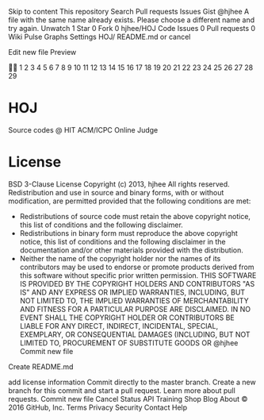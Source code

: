 Skip to content
This repository
Search
Pull requests
Issues
Gist
 @hjhee
A file with the same name already exists. Please choose a different name and try again.
 Unwatch 1
  Star 0
  Fork 0 hjhee/HOJ
 Code  Issues 0  Pull requests 0  Wiki  Pulse  Graphs  Settings
HOJ/ 
README.md
 or cancel
    
 Edit new file    Preview


1
2
3
4
5
6
7
8
9
10
11
12
13
14
15
16
17
18
19
20
21
22
23
24
25
26
27
28
29
# HOJ
Source codes @ HIT ACM/ICPC Online Judge
# License
BSD 3-Clause License
Copyright (c) 2013, hjhee
All rights reserved.
Redistribution and use in source and binary forms, with or without
modification, are permitted provided that the following conditions are met:
* Redistributions of source code must retain the above copyright notice, this
  list of conditions and the following disclaimer.
* Redistributions in binary form must reproduce the above copyright notice,
  this list of conditions and the following disclaimer in the documentation
  and/or other materials provided with the distribution.
* Neither the name of the copyright holder nor the names of its
  contributors may be used to endorse or promote products derived from
  this software without specific prior written permission.
THIS SOFTWARE IS PROVIDED BY THE COPYRIGHT HOLDERS AND CONTRIBUTORS "AS IS"
AND ANY EXPRESS OR IMPLIED WARRANTIES, INCLUDING, BUT NOT LIMITED TO, THE
IMPLIED WARRANTIES OF MERCHANTABILITY AND FITNESS FOR A PARTICULAR PURPOSE ARE
DISCLAIMED. IN NO EVENT SHALL THE COPYRIGHT HOLDER OR CONTRIBUTORS BE LIABLE
FOR ANY DIRECT, INDIRECT, INCIDENTAL, SPECIAL, EXEMPLARY, OR CONSEQUENTIAL
DAMAGES (INCLUDING, BUT NOT LIMITED TO, PROCUREMENT OF SUBSTITUTE GOODS OR
@hjhee
Commit new file


Create README.md

add license information
  Commit directly to the master branch.
  Create a new branch for this commit and start a pull request. Learn more about pull requests.
Commit new file  Cancel
Status API Training Shop Blog About
© 2016 GitHub, Inc. Terms Privacy Security Contact Help

